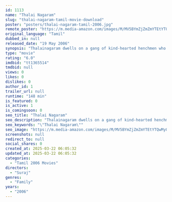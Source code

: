 ```yaml
---
id: 1113
name: "Thalai Nagaram"
slug: "thalai-nagaram-tamil-movie-download"
poster: "posters/thalai-nagaram-tamil-2006.jpg"
remote_poster: "https://m.media-amazon.com/images/M/MV5BYmZjZmZmYTEtYTQwMy00NGRiLTk3NjItNjA3ZWQ4MjcwYzNmXkEyXkFqcGc@._V1_SX300.jpg"
original_language: "Tamil"
dubbed_in: null
released_date: "19 May 2006"
synopsis: "Thalainagaram dwells on a gang of kind-hearted henchmen who face several troubles after they decide to reform. Right (Sundar C) and Balu (Bose Venkat) work as henchmen to a don Bhai (Judo Rathnam). Enters Dhivya (Jyothirmayi), who..."
type: "movie"
rating: "6.0"
imdbid: "tt1365514"
tmdbid: null
views: 0
likes: 0
dislikes: 0
author_id: 1
trailer_url: null
runtime: "148 min"
is_featured: 0
is_active: 1
is_comingsoon: 0
seo_title: "Thalai Nagaram"
seo_description: "Thalainagaram dwells on a gang of kind-hearted henchmen who face several troubles after they decide to reform. Right (Sundar C) and Balu (Bose Venkat) work as henchmen to a don Bhai (Judo Rathnam). Enters Dhivya (Jyothirmayi), who..."
seo_keywords: "\"Thalai Nagaram\""
seo_image: "https://m.media-amazon.com/images/M/MV5BYmZjZmZmYTEtYTQwMy00NGRiLTk3NjItNjA3ZWQ4MjcwYzNmXkEyXkFqcGc@._V1_SX300.jpg"
screenshots: null
redirect_to: null
social_shares: 0
created_at: 2025-03-22 06:05:32
updated_at: 2025-03-22 06:05:32
categories:
  - "Tamil 2006 Movies"
directors:
  - "Suraj"
genres:
  - "Family"
years:
  - "2006"
---
```

